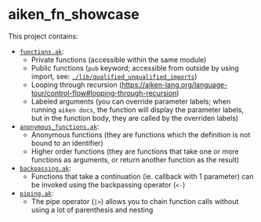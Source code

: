 # aiken_fn_showcase

This project contains:

- [`functions.ak`](./lib/modules/functions.ak):
  - Private functions (accessible within the same module)
  - Public functions (`pub` keyword; accessible from outside by using import, see: [`./lib/qualified_unqualified_imports`](./lib/qualified_unqualified_imports))
  - Looping through recursion (https://aiken-lang.org/language-tour/control-flow#looping-through-recursion)
  - Labeled arguments (you can override parameter labels; when running `aiken docs`, the function will display the parameter labels, but in the function body, they are called by the overriden labels)
- [`anonymous_functions.ak`](./validators/anonymous_functions.ak):
  - Anonymous functions (they are functions which the definition is not bound to an identifier)
  - Higher order functions (they are functions that take one or more functions as arguments, or return another function as the result)
- [`backpassing.ak`](./validators/backpassing.ak):
  - Functions that take a continuation (ie. callback with 1 parameter) can be invoked using the backpassing operator (`<-`)
- [`piping.ak`](./validators/piping.ak):
  - The pipe operator (`|>`) allows you to chain function calls without using a lot of parenthesis and nesting
